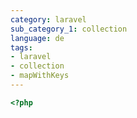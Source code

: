 ```yaml
---
category: laravel
sub_category_1: collection
language: de
tags:
- laravel
- collection
- mapWithKeys
---
```


```php
<?php

```